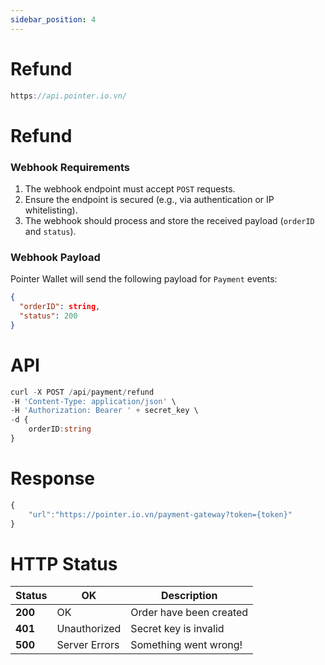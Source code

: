```yaml
---
sidebar_position: 4
---
```


# Refund

```typescript title="Base URL"
https://api.pointer.io.vn/
```

# Refund
### Webhook Requirements

1. The webhook endpoint must accept `POST` requests.
2. Ensure the endpoint is secured (e.g., via authentication or IP whitelisting).
3. The webhook should process and store the received payload (`orderID` and `status`).

### Webhook Payload

Pointer Wallet will send the following payload for `Payment` events:

```json
{
  "orderID": string,
  "status": 200
}
```
# API

```typescript title="Refund"
curl -X POST /api/payment/refund
-H 'Content-Type: application/json' \
-H 'Authorization: Bearer ' + secret_key \
-d {
    orderID:string
}
```

# Response

```typescript title="Response"
{
    "url":"https://pointer.io.vn/payment-gateway?token={token}"
}
```

# HTTP Status

| Status  | OK            | Description             |
| ------- | ------------- | ----------------------- |
| **200** | OK            | Order have been created |
| **401** | Unauthorized  | Secret key is invalid   |
| **500** | Server Errors | Something went wrong!   |
